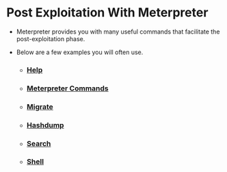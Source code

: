 # Post Exploitation With Meterpreter

- Meterpreter provides you with many useful commands that facilitate the post-exploitation phase. 
- Below are a few examples you will often use.

  - ### [Help](https://github.com/ShubhamJagtap2000/Metasploit/tree/main/13%20-%20Meterpreter%20Post%20Exploitation/01%20-%20Help)
  - ### [Meterpreter Commands](https://github.com/ShubhamJagtap2000/Metasploit/tree/main/13%20-%20Meterpreter%20Post%20Exploitation/02%20-%20Meterpreter%20Commands)
  - ### [Migrate](https://github.com/ShubhamJagtap2000/Metasploit/tree/main/13%20-%20Meterpreter%20Post%20Exploitation/03%20-%20Migrate)
  - ### [Hashdump](https://github.com/ShubhamJagtap2000/Metasploit/tree/main/13%20-%20Meterpreter%20Post%20Exploitation/04%20-%20Hashdump)
  - ### [Search](https://github.com/ShubhamJagtap2000/Metasploit/tree/main/13%20-%20Meterpreter%20Post%20Exploitation/05%20-%20Search)
  - ### [Shell](https://github.com/ShubhamJagtap2000/Metasploit/tree/main/13%20-%20Meterpreter%20Post%20Exploitation/06%20-%20Shell)
